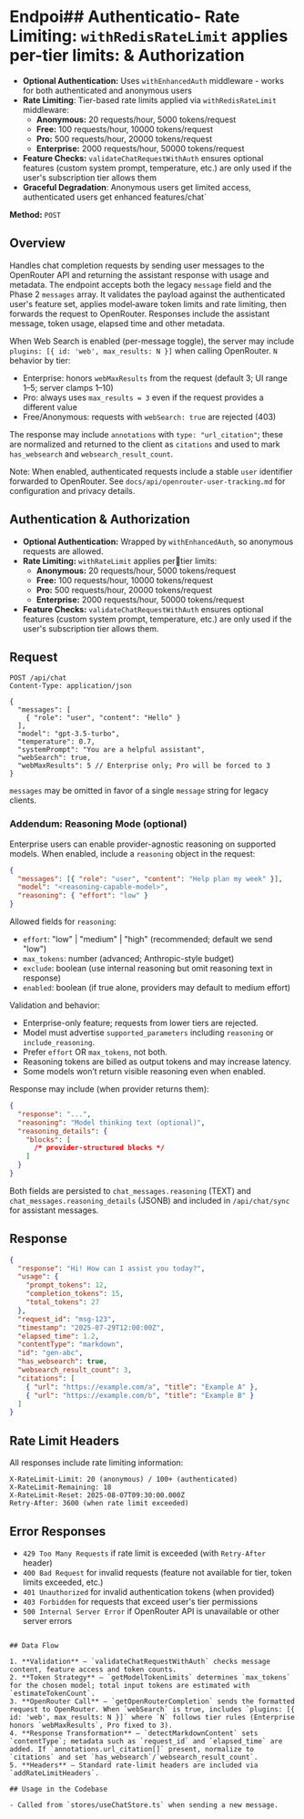 # Endpoi## Authenticatio- **Rate Limiting:** `withRedisRateLimit` applies per-tier limits: & Authorization

- **Optional Authentication:** Uses `withEnhancedAuth` middleware - works for both authenticated and anonymous users
- **Rate Limiting**: Tier-based rate limits applied via `withRedisRateLimit` middleware:
  - **Anonymous:** 20 requests/hour, 5000 tokens/request
  - **Free:** 100 requests/hour, 10000 tokens/request
  - **Pro:** 500 requests/hour, 20000 tokens/request
  - **Enterprise:** 2000 requests/hour, 50000 tokens/request
- **Feature Checks:** `validateChatRequestWithAuth` ensures optional features (custom system prompt, temperature, etc.) are only used if the user's subscription tier allows them
- **Graceful Degradation**: Anonymous users get limited access, authenticated users get enhanced features/chat`

**Method:** `POST`

## Overview

Handles chat completion requests by sending user messages to the OpenRouter API and returning the assistant response with usage and metadata. The endpoint accepts both the legacy `message` field and the Phase 2 `messages` array. It validates the payload against the authenticated user's feature set, applies model‑aware token limits and rate limiting, then forwards the request to OpenRouter. Responses include the assistant message, token usage, elapsed time and other metadata.

When Web Search is enabled (per-message toggle), the server may include `plugins: [{ id: 'web', max_results: N }]` when calling OpenRouter. `N` behavior by tier:

- Enterprise: honors `webMaxResults` from the request (default 3; UI range 1–5; server clamps 1–10)
- Pro: always uses `max_results = 3` even if the request provides a different value
- Free/Anonymous: requests with `webSearch: true` are rejected (403)

The response may include `annotations` with `type: "url_citation"`; these are normalized and returned to the client as `citations` and used to mark `has_websearch` and `websearch_result_count`.

Note: When enabled, authenticated requests include a stable `user` identifier forwarded to OpenRouter. See `docs/api/openrouter-user-tracking.md` for configuration and privacy details.

## Authentication & Authorization

- **Optional Authentication:** Wrapped by `withEnhancedAuth`, so anonymous requests are allowed.
- **Rate Limiting:** `withRateLimit` applies pertier limits:
  - **Anonymous:** 20 requests/hour, 5000 tokens/request
  - **Free:** 100 requests/hour, 10000 tokens/request
  - **Pro:** 500 requests/hour, 20000 tokens/request
  - **Enterprise:** 2000 requests/hour, 50000 tokens/request
- **Feature Checks:** `validateChatRequestWithAuth` ensures optional features (custom system prompt, temperature, etc.) are only used if the user's subscription tier allows them.

## Request

```http
POST /api/chat
Content-Type: application/json

{
  "messages": [
    { "role": "user", "content": "Hello" }
  ],
  "model": "gpt-3.5-turbo",
  "temperature": 0.7,
  "systemPrompt": "You are a helpful assistant",
  "webSearch": true,
  "webMaxResults": 5 // Enterprise only; Pro will be forced to 3
}
```

`messages` may be omitted in favor of a single `message` string for legacy clients.

### Addendum: Reasoning Mode (optional)

Enterprise users can enable provider-agnostic reasoning on supported models. When enabled, include a `reasoning` object in the request:

```json
{
  "messages": [{ "role": "user", "content": "Help plan my week" }],
  "model": "<reasoning-capable-model>",
  "reasoning": { "effort": "low" }
}
```

Allowed fields for `reasoning`:

- `effort`: "low" | "medium" | "high" (recommended; default we send "low")
- `max_tokens`: number (advanced; Anthropic-style budget)
- `exclude`: boolean (use internal reasoning but omit reasoning text in response)
- `enabled`: boolean (if true alone, providers may default to medium effort)

Validation and behavior:

- Enterprise-only feature; requests from lower tiers are rejected.
- Model must advertise `supported_parameters` including `reasoning` or `include_reasoning`.
- Prefer `effort` OR `max_tokens`, not both.
- Reasoning tokens are billed as output tokens and may increase latency.
- Some models won’t return visible reasoning even when enabled.

Response may include (when provider returns them):

```json
{
  "response": "...",
  "reasoning": "Model thinking text (optional)",
  "reasoning_details": {
    "blocks": [
      /* provider-structured blocks */
    ]
  }
}
```

Both fields are persisted to `chat_messages.reasoning` (TEXT) and `chat_messages.reasoning_details` (JSONB) and included in `/api/chat/sync` for assistant messages.

## Response

```json
{
  "response": "Hi! How can I assist you today?",
  "usage": {
    "prompt_tokens": 12,
    "completion_tokens": 15,
    "total_tokens": 27
  },
  "request_id": "msg-123",
  "timestamp": "2025-07-29T12:00:00Z",
  "elapsed_time": 1.2,
  "contentType": "markdown",
  "id": "gen-abc",
  "has_websearch": true,
  "websearch_result_count": 3,
  "citations": [
    { "url": "https://example.com/a", "title": "Example A" },
    { "url": "https://example.com/b", "title": "Example B" }
  ]
}
```

## Rate Limit Headers

All responses include rate limiting information:

```
X-RateLimit-Limit: 20 (anonymous) / 100+ (authenticated)
X-RateLimit-Remaining: 18
X-RateLimit-Reset: 2025-08-07T09:30:00.000Z
Retry-After: 3600 (when rate limit exceeded)
```

## Error Responses

- `429 Too Many Requests` if rate limit is exceeded (with `Retry-After` header)
- `400 Bad Request` for invalid requests (feature not available for tier, token limits exceeded, etc.)
- `401 Unauthorized` for invalid authentication tokens (when provided)
- `403 Forbidden` for requests that exceed user's tier permissions
- `500 Internal Server Error` if OpenRouter API is unavailable or other server errors

```

## Data Flow

1. **Validation** – `validateChatRequestWithAuth` checks message content, feature access and token counts.
2. **Token Strategy** – `getModelTokenLimits` determines `max_tokens` for the chosen model; total input tokens are estimated with `estimateTokenCount`.
3. **OpenRouter Call** – `getOpenRouterCompletion` sends the formatted request to OpenRouter. When `webSearch` is true, includes `plugins: [{ id: 'web', max_results: N }]` where `N` follows tier rules (Enterprise honors `webMaxResults`, Pro fixed to 3).
4. **Response Transformation** – `detectMarkdownContent` sets `contentType`; metadata such as `request_id` and `elapsed_time` are added. If `annotations.url_citation[]` present, normalize to `citations` and set `has_websearch`/`websearch_result_count`.
5. **Headers** – Standard rate‑limit headers are included via `addRateLimitHeaders`.

## Usage in the Codebase

- Called from `stores/useChatStore.ts` when sending a new message.
```

